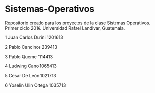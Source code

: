 # Sistemas-Operativos
Repositorio creado para los proyectos de la clase Sistemas Operativos. Primer ciclo 2016. Universidad Rafael Landivar, Guatemala.

1	Juan Carlos Durini	1201613

2	Pablo Cancinos	239413

3	Pablo Queme	1114413

4	Ludwing Cano	1065413

5	Cesar De León	1021713

6	Yoselin Ulin Ortega	1035713
